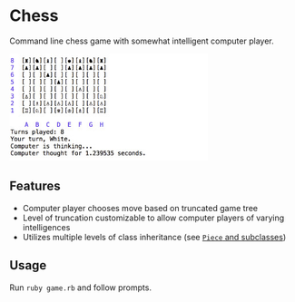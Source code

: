# Chess

Command line chess game with somewhat intelligent computer player.

![screenshot]

## Features

- Computer player chooses move based on truncated game tree
- Level of truncation customizable to allow computer players of varying intelligences
- Utilizes multiple levels of class inheritance (see [`Piece` and subclasses](./pieces))


## Usage

Run `ruby game.rb` and follow prompts.

[screenshot]: ./screenshot.jpg
